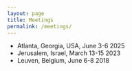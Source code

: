 ```yaml
---
layout: page
title: Meetings
permalink: /meetings/
---
```


- Atlanta, Georgia, USA, June 3-6 2025
- Jerusalem, Israel, March 13-15 2023
- Leuven, Belgium, June 6-8 2018

